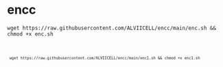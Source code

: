 # encc
<pre><code>wget https://raw.githubusercontent.com/ALVIICELL/encc/main/enc.sh && chmod +x enc.sh <pre><code>

<pre><code> wget https://raw.githubusercontent.com/ALVIICELL/encc/main/enc1.sh && chmod +x enc1.sh <pre><code>
